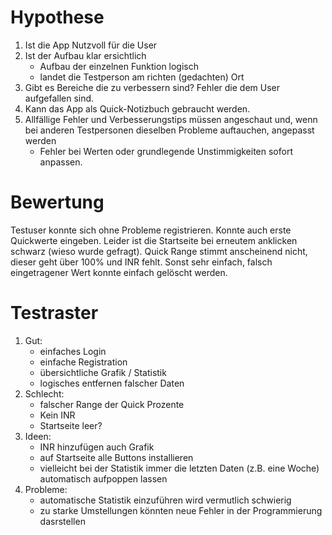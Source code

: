 # Hypothese

1. Ist die App Nutzvoll für die User
2. Ist der Aufbau klar ersichtlich
    - Aufbau der einzelnen Funktion logisch
    - landet die Testperson am richten (gedachten) Ort
3. Gibt es Bereiche die zu verbessern sind? Fehler die dem User aufgefallen sind.
4. Kann das App als Quick-Notizbuch gebraucht werden.
5. Allfällige Fehler und Verbesserungstips müssen angeschaut und, wenn bei anderen Testpersonen dieselben Probleme auftauchen, angepasst werden
    - Fehler bei Werten oder grundlegende Unstimmigkeiten sofort anpassen.

# Bewertung
Testuser konnte sich ohne Probleme registrieren. Konnte auch erste Quickwerte eingeben. Leider ist die Startseite bei erneutem anklicken schwarz (wieso wurde gefragt). Quick Range stimmt anscheinend nicht, dieser geht über 100% und INR fehlt. Sonst sehr einfach, falsch eingetragener Wert konnte einfach gelöscht werden.

# Testraster

1. Gut:    
    - einfaches Login
    - einfache Registration
    - übersichtliche Grafik / Statistik
    - logisches entfernen falscher Daten
2. Schlecht: 
    - falscher Range der Quick Prozente
    - Kein INR
    - Startseite leer?
3. Ideen:
    - INR hinzufügen auch Grafik
    - auf Startseite alle Buttons installieren
    - vielleicht bei der Statistik immer die letzten Daten (z.B. eine Woche) automatisch aufpoppen lassen
4. Probleme:
    - automatische Statistik einzuführen wird vermutlich schwierig
    - zu starke Umstellungen könnten neue Fehler in der Programmierung dasrstellen


